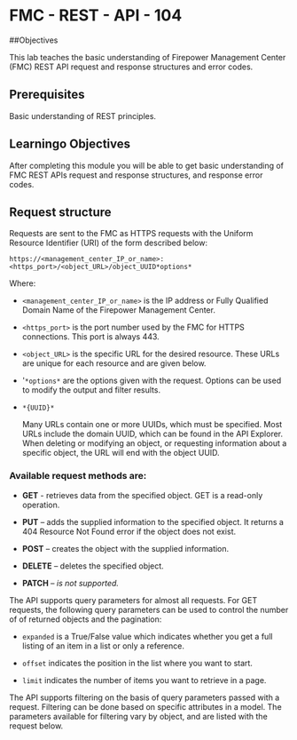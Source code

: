 # FMC - REST - API - 104

##Objectives

This lab teaches the basic understanding of Firepower Management Center (FMC) REST API request and response structures and error codes.


## Prerequisites
Basic understanding of REST principles.


## Learningo Objectives
After completing this module you will be able to get basic understanding of FMC REST APIs request and response structures, and response error codes.

## Request structure
Requests are sent to the FMC as HTTPS requests with the Uniform Resource Identifier (URI) of the form described below:

`https://<management_center_IP_or_name>:<https_port>/<object_URL>/object_UUID*options*`

Where:

-   `<management_center_IP_or_name>` is the IP address or Fully Qualified Domain Name of the Firepower Management
      Center.

-   `<https_port>` is the port number used by the FMC for HTTPS connections. This port is always 443.

-   `<object_URL>` is the specific URL for the desired resource. These URLs are unique for each
      resource and are given below.

-   '`*options*` are the options given with the request. Options can be used to modify the output and filter results.

-   `*{UUID}*`

      Many URLs contain one or more UUIDs, which must be specified. Most URLs include the domain UUID, which can be found in the API Explorer. When deleting or modifying an object, or requesting information about a specific object, the URL will end with the object UUID.

### Available request methods are:

-   **GET** - retrieves data from the specified object. GET is a read-only operation.

-   **PUT** – adds the supplied information to the specified object. It returns a 404 Resource Not Found error if the object does not exist.

-  **POST** – creates the object with the supplied information.

-  **DELETE** – deletes the specified object.

-  **PATCH** – *is not supported.*

The API supports query parameters for almost all requests. For GET requests, the following query parameters can be used to control the number of of returned objects and the pagination:

-   `expanded` is a True/False value which indicates whether you get a full listing of an item in a list or only a reference.

-   `offset` indicates the position in the list where you want to start.

-   `limit` indicates the number of items you want to retrieve in a page.

The API supports filtering on the basis of query parameters passed with a request. Filtering can be done based on specific attributes in a model. The parameters available for filtering vary by object, and are listed with the request below.
